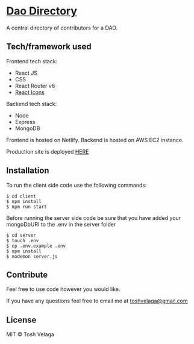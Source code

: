 # [Dao Directory](https://dao-onboard.netlify.app/)

A central directory of contributors for a DAO.

## Tech/framework used

Frontend tech stack:

- React JS
- CSS
- React Router v6
- [React Icons](https://react-icons.github.io/react-icons/)

Backend tech stack:

- Node
- Express
- MongoDB

Frontend is hosted on Netlify. Backend is hosted on AWS EC2 instance.

Production site is deployed [HERE](https://dao-onboard.netlify.app/)

## Installation

To run the client side code use the following commands:

```
$ cd client
$ npm install
$ npm run start
```

Before running the server side code be sure that you have added your mongoDbURI to the .env in the server folder

```
$ cd server
$ touch .env
$ cp .env.example .env
$ npm install
$ nodemon server.js
```

## Contribute

Feel free to use code however you would like.

If you have any questions feel free to email me at toshvelaga@gmail.com

## License

MIT © Tosh Velaga
